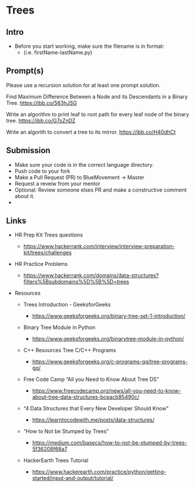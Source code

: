 # Trees

## Intro

- Before you start working, make sure the filename is in format:
  - (i.e. firstName-lastName.py)

## Prompt(s)
Please use a recursion solution for at least one prompt solution.

Find Maximum Difference Between a Node and its Descendants in a Binary Tree.
https://ibb.co/563hJSG

Write an algorithm to print leaf to root path for every leaf node of the binary tree.
https://ibb.co/G7sZnDZ

Write an algorith to convert a tree to its mirror.
https://ibb.co/H40dhCt

## Submission

- Make sure your code is in the correct language directory.
- Push code to your fork
- Make a Pull Request (PR) to BlueMovement -> Master
- Request a reveiw from your mentor
- Optional: Review someone elses PR and make a constructive comment about it.
-

## Links

  - HR Prep Kit Trees questions
    - https://www.hackerrank.com/interview/interview-preparation-kit/trees/challenges

  - HR Practice Problems
    - https://www.hackerrank.com/domains/data-structures?filters%5Bsubdomains%5D%5B%5D=trees


   - Resources
      - Trees Introduction - GeeksforGeeks
        - https://www.geeksforgeeks.org/binary-tree-set-1-introduction/
        
      - Binary Tree Module in Python
        - https://www.geeksforgeeks.org/binarytree-module-in-python/

      - C++ Resources Tree C/C++ Programs
        - https://www.geeksforgeeks.org/c-programs-gq/tree-programs-gq/
        
      - Free Code Camp “All you Need to Know About Tree DS”
        - https://www.freecodecamp.org/news/all-you-need-to-know-about-tree-data-structures-bceacb85490c/

      - “4 Data Structures that Every New Developer Should Know"
        - https://learntocodewith.me/posts/data-structures/

      - “How to Not be Stumped by Trees”
        - https://medium.com/basecs/how-to-not-be-stumped-by-trees-5f36208f68a7

      - HackerEarth Trees Tutorial
        - https://www.hackerearth.com/practice/python/getting-started/input-and-output/tutorial/
  
